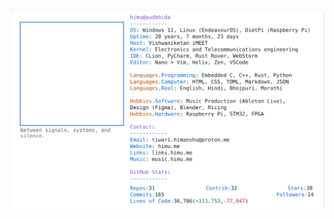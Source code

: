 <a href="https://github.com/HimuCodes">
  <picture>
    <source media="(prefers-color-scheme: dark)" srcset="https://raw.githubusercontent.com/HimuCodes/HimuCodes/main/dark.svg?b=1757388696">
    <img alt="HimuCodes's GitHub Profile README" src="https://raw.githubusercontent.com/HimuCodes/HimuCodes/main/light.svg?b=1757388696">
  </picture>
</a>
